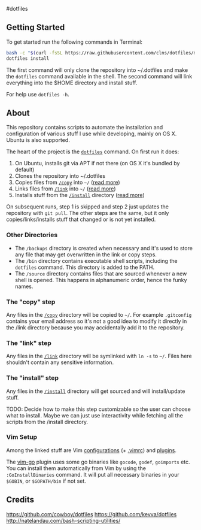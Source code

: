 #dotfiles

## Getting Started

To get started run the following commands in Terminal:

```sh
bash -c "$(curl -fsSL https://raw.githubusercontent.com/clns/dotfiles/master/bin/dotfiles)"
dotfiles install
```

The first command will only clone the repository into ~/.dotfiles and make the `dotfiles`
command available in the shell. The second command will link everything into the $HOME directory
and install stuff.

For help use `dotfiles -h`.

## About

This repository contains scripts to automate the installation and configuration of various
stuff I use while developing, mainly on OS X. Ubuntu is also supported.

The heart of the project is the [`dotfiles`](bin/dotfiles) command. On first run it does:

1. On Ubuntu, installs git via APT if not there (on OS X it's bundled by default)
2. Clones the repository into ~/.dotfiles
3. Copies files from [`/copy`][copy] into `~/` ([read more](#the-copy-step))
4. Links files from [`/link`][link] into `~/` ([read more](#the-link-step))
5. Installs stuff from the [`/install`][install] directory ([read more](#the-install-step))

On subsequent runs, step 1 is skipped and step 2 just updates the repository with `git pull`.
The other steps are the same, but it only copies/links/installs stuff that changed or
is not yet installed.

### Other Directories

* The `/backups` directory is created when necessary and it's used to store any file that may get
overwritten in the link or copy steps.
* The `/bin` directory contains executable shell scripts, including the `dotfiles` command.
This directory is added to the PATH.
* The `/source` directory contains files that are sourced whenever a new shell is opened.
This happens in alphanumeric order, hence the funky names.

### The "copy" step

Any files in the [`/copy`][copy] directory will be copied to `~/`. For example `.gitconfig` contains
your email address so it's not a good idea to modify it directly in the /link directory
because you may accidentally add it to the repository.

### The "link" step

Any files in the [`/link`][link] directory will be symlinked with `ln -s` to `~/`. Files here shouldn't
contain any sensitive information.

### The "install" step

Any files in the [`/install`][install] directory will get sourced and will install/update stuff.

TODO: Decide how to make this step customizable so the user can choose what to install. Maybe
we can just use interactivity while fetching all the scripts from the /install directory.

### Vim Setup

Among the linked stuff are Vim [configurations](link/.vim/plugin/settings)
(+ [.vimrc](link/.vimrc)) and [plugins](link/.vim/bundle).

The [vim-go](https://github.com/fatih/vim-go) plugin uses some go binaries like `gocode`, `godef`, `goimports` etc.
You can install them automatically from Vim by using the `:GoInstallBinaries` command.
It will put all necessary binaries in your `$GOBIN`, or `$GOPATH/bin` if not set.

## Credits

https://github.com/cowboy/dotfiles
https://github.com/kevva/dotfiles
http://natelandau.com/bash-scripting-utilities/

[copy]: copy
[link]: link
[install]: install
